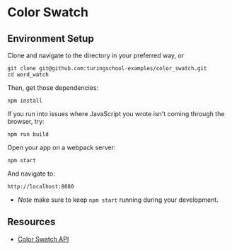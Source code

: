 # Color Swatch

## Environment Setup

Clone and navigate to the directory in your preferred way, or

```shell
git clone git@github.com:turingschool-examples/color_swatch.git
cd word_watch
```

Then, get those dependencies:

```shell
npm install
```

If you run into issues where JavaScript you wrote isn't coming through the browser, try:

```shell
npm run build
```

Open your app on a webpack server:

```shell
npm start
```

And navigate to:

```
http://localhost:8080
```

  * *Note* make sure to keep `npm start` running during your development.

## Resources

* [Color Swatch API](https://github.com/laurenfazah/color_swatch_api)
